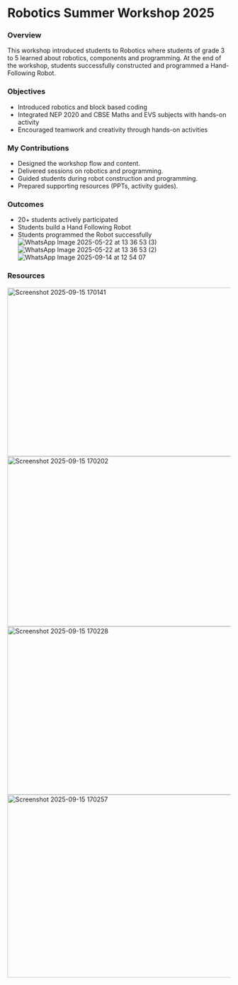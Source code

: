 # Robotics Summer Workshop 2025
### Overview
This workshop introduced students to Robotics where students of grade 3 to 5 learned about robotics, components and programming. At the end of the workshop, students successfully constructed and programmed a Hand-Following Robot.
### Objectives
- Introduced robotics and block based coding
- Integrated NEP 2020 and CBSE Maths and EVS subjects with hands-on activity
- Encouraged teamwork and creativity through hands-on activities
### My Contributions
- Designed the workshop flow and content.
- Delivered sessions on robotics and programming.
- Guided students during robot construction and programming.
- Prepared supporting resources (PPTs, activity guides).
### Outcomes 
- 20+ students actively participated
- Students build a Hand Following Robot
- Students programmed the Robot successfully
![WhatsApp Image 2025-05-22 at 13 36 53 (3)](https://github.com/user-attachments/assets/7fddb4da-45ea-4761-b087-af808e1222e5)
![WhatsApp Image 2025-05-22 at 13 36 53 (2)](https://github.com/user-attachments/assets/d4999e29-7364-4d37-a560-227efa27612a)
![WhatsApp Image 2025-09-14 at 12 54 07](https://github.com/user-attachments/assets/43016101-96c5-4f25-b0d6-05c209b06f4b)
### Resources
<img width="675" height="381" alt="Screenshot 2025-09-15 170141" src="https://github.com/user-attachments/assets/69e3b2fa-eddd-4aac-a8dc-bc8b49a8c39c" />
<img width="676" height="384" alt="Screenshot 2025-09-15 170202" src="https://github.com/user-attachments/assets/17217828-4878-476f-b8ed-27f289e30b5e" />
<img width="678" height="380" alt="Screenshot 2025-09-15 170228" src="https://github.com/user-attachments/assets/48094ef3-64a5-4af8-8215-4e9e96b66dfc" />
<img width="675" height="413" alt="Screenshot 2025-09-15 170257" src="https://github.com/user-attachments/assets/97a4a9f6-e103-4329-b3f1-dfe3808ac003" />

